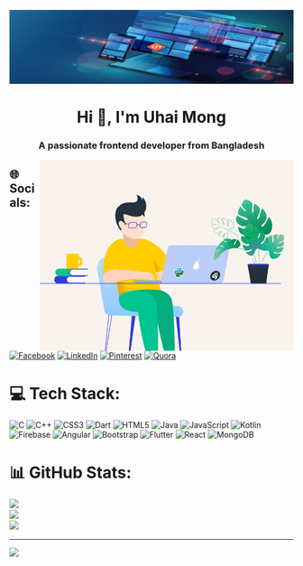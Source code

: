 
[![MasterHead](https://raw.githubusercontent.com/UhaiMong/images/master/3d/R.jpg)](https://uhaimong.io)
<h1 align="center">Hi 👋, I'm Uhai Mong</h1>
<h3 align="center">A passionate frontend developer from Bangladesh</h3>

<img align="right" alt="uhai" width="450" src="https://raw.githubusercontent.com/UhaiMong/images/master/3d/python-2.gif">


## 🌐 Socials:
[![Facebook](https://img.shields.io/badge/Facebook-%231877F2.svg?logo=Facebook&logoColor=white)](https://facebook.com/uhaising) [![LinkedIn](https://img.shields.io/badge/LinkedIn-%230077B5.svg?logo=linkedin&logoColor=white)](https://linkedin.com/in/uhaimong) [![Pinterest](https://img.shields.io/badge/Pinterest-%23E60023.svg?logo=Pinterest&logoColor=white)](https://pinterest.com/uhaimong) [![Quora](https://img.shields.io/badge/Quora-%23B92B27.svg?logo=Quora&logoColor=white)](https://quora.com/profile/uhaimong) 

# 💻 Tech Stack:
![C](https://img.shields.io/badge/c-%2300599C.svg?style=flat&logo=c&logoColor=white) ![C++](https://img.shields.io/badge/c++-%2300599C.svg?style=flat&logo=c%2B%2B&logoColor=white) ![CSS3](https://img.shields.io/badge/css3-%231572B6.svg?style=flat&logo=css3&logoColor=white) ![Dart](https://img.shields.io/badge/dart-%230175C2.svg?style=flat&logo=dart&logoColor=white) ![HTML5](https://img.shields.io/badge/html5-%23E34F26.svg?style=flat&logo=html5&logoColor=white) ![Java](https://img.shields.io/badge/java-%23ED8B00.svg?style=flat&logo=java&logoColor=white) ![JavaScript](https://img.shields.io/badge/javascript-%23323330.svg?style=flat&logo=javascript&logoColor=%23F7DF1E) ![Kotlin](https://img.shields.io/badge/kotlin-%230095D5.svg?style=flat&logo=kotlin&logoColor=white) ![Firebase](https://img.shields.io/badge/firebase-%23039BE5.svg?style=flat&logo=firebase) ![Angular](https://img.shields.io/badge/angular-%23DD0031.svg?style=flat&logo=angular&logoColor=white) ![Bootstrap](https://img.shields.io/badge/bootstrap-%23563D7C.svg?style=flat&logo=bootstrap&logoColor=white) ![Flutter](https://img.shields.io/badge/Flutter-%2302569B.svg?style=flat&logo=Flutter&logoColor=white) ![React](https://img.shields.io/badge/react-%2320232a.svg?style=flat&logo=react&logoColor=%2361DAFB) ![MongoDB](https://img.shields.io/badge/MongoDB-%234ea94b.svg?style=flat&logo=mongodb&logoColor=white)
# 📊 GitHub Stats:
![](https://github-readme-stats.vercel.app/api?username=uhaimong&theme=merko&hide_border=false&include_all_commits=true&count_private=true)<br/>
![](https://github-readme-streak-stats.herokuapp.com/?user=uhaimong&theme=merko&hide_border=false)<br/>
![](https://github-readme-stats.vercel.app/api/top-langs/?username=uhaimong&theme=merko&hide_border=false&include_all_commits=true&count_private=true&layout=compact)

---
[![](https://visitcount.itsvg.in/api?id=uhaimong&icon=0&color=0)](https://visitcount.itsvg.in)
